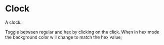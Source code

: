 # Clock

A clock.

Toggle between regular and hex by clicking on the click.
When in hex mode the background color will change to match the hex value;
